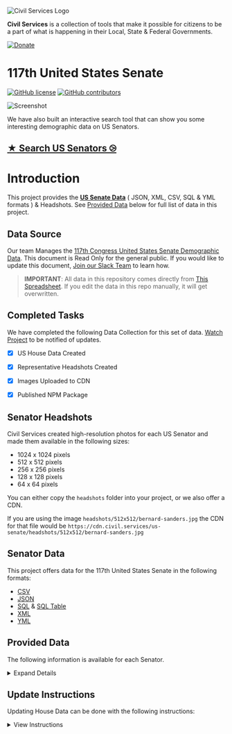 ![Civil Services Logo](https://cdn.civil.services/common/github-logo.png "Civil Services Logo")

__Civil Services__ is a collection of tools that make it possible for citizens to be a part of what is happening in their Local, State & Federal Governments.

[![Donate](https://cdn.civil.services/donate-button.png)](https://www.paypal.me/civilservices)


117th United States Senate
===

[![GitHub license](https://img.shields.io/badge/license-MIT-blue.svg?style=flat)](https://raw.githubusercontent.com/CivilServiceUSA/api/master/LICENSE)  [![GitHub contributors](https://img.shields.io/github/contributors/CivilServiceUSA/api.svg)](https://github.com/CivilServiceUSA/api/graphs/contributors)

![Screenshot](screenshot.gif "Screenshot")

We have also built an interactive search tool that can show you some interesting demographic data on US Senators.

## [★ Search US Senators ⧁](https://civilserviceusa.github.io/us-senate/)


Introduction
===

This project provides the __[US Senate Data](./us-senate)__ ( JSON, XML, CSV, SQL & YML formats ) & Headshots.  See [Provided Data](#provided-data) below for full list of data in this project.


Data Source
---

Our team Manages the [117th Congress United States Senate Demographic Data](http://bit.ly/117th-congress-us-senate).  This document is Read Only for the general public.  If you would like to update this document, [Join our Slack Team](https://slack.civil.services/bkx7n2) to learn how.

> **IMPORTANT**: All data in this repository comes directly from [This Spreadsheet](http://bit.ly/117th-congress-us-senate).  If you edit the data in this repo manually, it will get overwritten.


Completed Tasks
---

We have completed the following Data Collection for this set of data. [Watch Project](https://github.com/CivilServiceUSA/us-senate/subscription) to be notified of updates.

- [X] US House Data Created
- [X] Representative Headshots Created
- [X] Images Uploaded to CDN
- [X] Published NPM Package


Senator Headshots
---

Civil Services created high-resolution photos for each US Senator and made them available in the following sizes:

* 1024 x 1024 pixels
* 512 x 512 pixels
* 256 x 256 pixels
* 128 x 128 pixels
* 64 x 64 pixels

You can either copy the `headshots` folder into your project, or we also offer a CDN.

If you are using the image `headshots/512x512/bernard-sanders.jpg` the CDN for that file would be `https://cdn.civil.services/us-senate/headshots/512x512/bernard-sanders.jpg`


Senator Data
---

This project offers data for the 117th United States Senate in the following formats:

* [CSV](us-senate/data/us-senate.csv)
* [JSON](us-senate/data/us-senate.json)
* [SQL](us-senate/data/us-senate.sql) & [SQL Table](us-senate/data/us-senate.table.sql)
* [XML](us-senate/data/us-senate.xml)
* [YML](us-senate/data/us-senate.yml)

Provided Data
---

The following information is available for each Senator.

<details>
  <summary>Expand Details</summary>

Parameter               | Type   | Description
------------------------|--------|----------------
`state_name`            | string | Name of State
`state_state_name_slug` | string | Name of State converted to lowercase letters and spaces replaced with dashes
`state_code`            | string | Two Letter State Abbreviation
`state_code_slug`       | string | Two Letter State Abbreviation in lowercase letters
`class`                 | enum   | Senate to be divided into three classes for purposes of elections `['I','II','III']`
`bioguide`              | string | The alphanumeric ID for this Senator on http://bioguide.congress.gov ( http://bioguide.congress.gov/scripts/biodisplay.pl?index=C001075 )
`thomas`                | string | The numeric ID for this Senator ( not really used anymore )
`opensecrets`           | string | The alphanumeric ID for this Senator on OpenSecrets.org ( https://www.opensecrets.org/politicians/summary.php?cid=N00030245 )
`votesmart`             | string | The numeric ID for this Senator on VoteSmart.org ( http://votesmart.org/candidate/69494 )
`fec`                   | string | Federal Election Commission ID ( http://www.fec.gov/fecviewer/CandidateCommitteeDetail.do?candidateCommitteeId=H6AL04098 )
`maplight`              | string | The numeric ID for this Senator on MapLight.org  ( http://maplight.org/us-congress/legislator/127 )
`wikidata`              | string | The numeric ID for this Senator on wikidata.org ( https://www.wikidata.org/wiki/Q672671 )
`google_entity_id`      | string | Google Integration
`title`                 | enum   | Title of Senator
`party`                 | enum   | Political Party of Senator
`name`                  | string | Full Name of Senator
`name_slug`             | string | Full Name of Senator converted to lowercase letters and spaces replaced with dashes
`first_name`            | string | First Name of Senator
`middle_name`           | string | Middle Name of Senator
`last_name`             | string | Last Name of Senator
`name_suffix`           | string | Name Suffix of Senator
`goes_by`               | string | Name Senator Prefers to go by
`pronunciation`         | string | How to Pronounce Senator's Name
`gender`                | enum   | Gender of Senator
`ethnicity`             | enum   | Ethnicity of Senator
`religion`              | enum   | Religion of Senator
`openly_lgbtq`         | enum   | Senator is Openly LGBTQ
`date_of_birth`         | date   | Date of Birth of Senator
`entered_office`        | date   | Date Senator First Entered Office
`term_end`              | date   | Date Senator's Current Term Ends
`biography`             | string | Senator's Biography from Congress.gov
`phone`                 | string | Work Phone Number of Senator
`fax`                   | string | Work Phone Number of Senator
`latitude`              | float  | GPS Latitude of Office
`longitude`             | float  | GPS Longitude of Office
`address_complete`      | string | Work Mailing Address of Senator
`address_number`        | number | Mailing Address Number
`address_prefix`        | string | Mailing Address Prefix
`address_street`        | string | Mailing Address Street
`address_sec_unit_type` | string | Mailing Address Section Unit Type
`address_sec_unit_num`  | number | Mailing Address Section Unit Number
`address_city`          | string | Mailing Address City
`address_state`         | string | Mailing Address State
`address_zipcode`       | string | Mailing Address zipcode
`address_type`          | string | Mailing Address Type
`website`               | string | Senator's Website
`contact_page`          | string | Senator's Contact Page
`facebook_url`          | string | Facebook URL
`twitter_handle`        | string | Twitter Handle of Senator ( not always available )
`twitter_url`           | string | Twitter URL of Senator ( not always available )
`photo_url`             | string | Photo URL of Senator ( not always available )

* `photo_url` is available in the following sizes: 64x64, 128x128, 256x256, 512x512 & 1024x1024 ( defaults to 512x512 )

</details>

Update Instructions
---

Updating House Data can be done with the following instructions:

<details>
  <summary>View Instructions</summary>

1. [Download Latest CSV](http://bit.ly/117th-congress-us-senate) from Google Sheets
2. Replace [./source/us-senate.csv](./source/us-senate.csv) with this new file
3. Run the following commands:

```bash
npm run -s convert-csv
npm run -s build-data
npm run -s build-seeder
```

If you created new images because of a change in elected officials, you will also need to run:

```bash
npm run -s build-images
```

</details>
